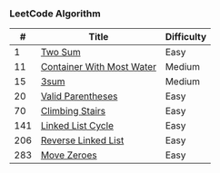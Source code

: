 ### LeetCode Algorithm

| #    | Title                                                        | Difficulty |
| ---- | ------------------------------------------------------------ | ---------- |
| 1    | [Two Sum](https://leetcode.com/problems/two-sum/)            | Easy       |
| 11   | [Container With Most Water](https://leetcode.com/problems/container-with-most-water/) | Medium     |
| 15   | [3sum](https://leetcode.com/problems/3sum/)                  | Medium     |
| 20   | [Valid Parentheses](https://leetcode.com/problems/valid-parentheses/) | Easy       |
| 70   | [Climbing Stairs](https://leetcode.com/problems/climbing-stairs/) | Easy       |
| 141  | [Linked List Cycle](https://leetcode.com/problems/linked-list-cycle/) | Easy       |
| 206  | [Reverse Linked List](https://leetcode.com/problems/reverse-linked-list/) | Easy       |
| 283  | [Move Zeroes](https://leetcode.com/problems/move-zeroes/)    | Easy       |

